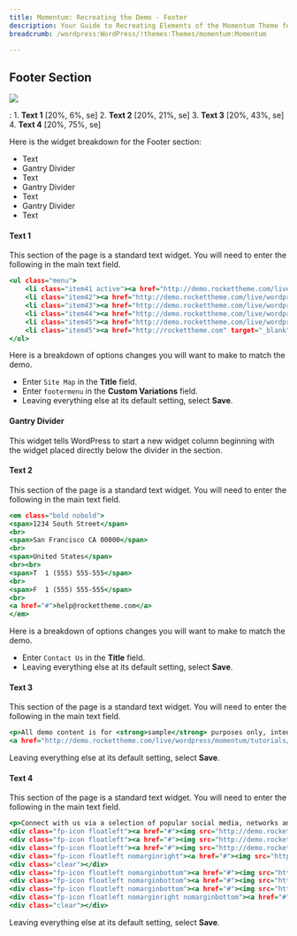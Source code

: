 ```yaml
---
title: Momentum: Recreating the Demo - Footer
description: Your Guide to Recreating Elements of the Momentum Theme for WordPress
breadcrumb: /wordpress:WordPress/!themes:Themes/momentum:Momentum

---
```


Footer Section
-----

![][demo1]

:   1. **Text 1** [20%, 6%, se]
    2. **Text 2** [20%, 21%, se]
    3. **Text 3** [20%, 43%, se]
    4. **Text 4** [20%, 75%, se]

Here is the widget breakdown for the Footer section:

* Text
* Gantry Divider
* Text
* Gantry Divider
* Text
* Gantry Divider
* Text

#### Text 1

This section of the page is a standard text widget. You will need to enter the following in the main text field.

~~~ .html
<ul class="menu">
    <li class="item41 active"><a href="http://demo.rockettheme.com/live/wordpress/momentum/"><span>Home</span></a></li>
    <li class="item42"><a href="http://demo.rockettheme.com/live/wordpress/momentum/features/"><span>Features</span></a></li>
    <li class="item43"><a href="http://demo.rockettheme.com/live/wordpress/momentum/plugins/"><span>Plugins</span></a></li>
    <li class="item44"><a href="http://demo.rockettheme.com/live/wordpress/momentum/tutorials/"><span>Tutorials</span></a></li>
    <li class="item45"><a href="http://demo.rockettheme.com/live/wordpress/momentum/preset-styles/"><span>Styles</span></a></li>
    <li class="item45"><a href="http://rockettheme.com" target="_blank"><span>RocketTheme</span></a></li>
</ul>
~~~

Here is a breakdown of options changes you will want to make to match the demo.

* Enter `Site Map` in the **Title** field.
* Enter `footermenu` in the **Custom Variations** field.
* Leaving everything else at its default setting, select **Save**.

#### Gantry Divider

This widget tells WordPress to start a new widget column beginning with the widget placed directly below the divider in the section.

#### Text 2

This section of the page is a standard text widget. You will need to enter the following in the main text field.

~~~ .html
<em class="bold nobold">
<span>1234 South Street</span>
<br>
<span>San Francisco CA 00000</span>
<br>
<span>United States</span>
<br><br>
<span>T  1 (555) 555-555</span>
<br>
<span>F  1 (555) 555-555</span>
<br>
<a href="#">help@rockettheme.com</a>
</em>
~~~

Here is a breakdown of options changes you will want to make to match the demo.

* Enter `Contact Us` in the **Title** field.
* Leaving everything else at its default setting, select **Save**.

#### Text 3

This section of the page is a standard text widget. You will need to enter the following in the main text field.

~~~ .html
<p>All demo content is for <strong>sample</strong> purposes only, intended to represent a live site. All images are the copyright of their respective owners. Please download the <strong>RocketLauncher</strong> pack to install a copy of the demo.</p>
<a href="http://demo.rockettheme.com/live/wordpress/momentum/tutorials/installation/" class="readon"><span>Read More</span></a>
~~~

Leaving everything else at its default setting, select **Save**.

#### Text 4

This section of the page is a standard text widget. You will need to enter the following in the main text field.

~~~ .html
<p>Connect with us via a selection of popular social media, networks and other platforms.</p>
<div class="fp-icon floatleft"><a href="#"><img src="http://demo.rockettheme.com/live/wordpress/momentum/wp-content/rockettheme/rt_momentum_wp/frontpage/icon1.png" alt="icon"></a></div>
<div class="fp-icon floatleft"><a href="#"><img src="http://demo.rockettheme.com/live/wordpress/momentum/wp-content/rockettheme/rt_momentum_wp/frontpage/icon2.png" alt="icon"></a></div>
<div class="fp-icon floatleft"><a href="#"><img src="http://demo.rockettheme.com/live/wordpress/momentum/wp-content/rockettheme/rt_momentum_wp/frontpage/icon3.png" alt="icon"></a></div>
<div class="fp-icon floatleft nomarginright"><a href="#"><img src="http://demo.rockettheme.com/live/wordpress/momentum/wp-content/rockettheme/rt_momentum_wp/frontpage/icon4.png" alt="icon"></a></div>
<div class="clear"></div>
<div class="fp-icon floatleft nomarginbottom"><a href="#"><img src="http://demo.rockettheme.com/live/wordpress/momentum/wp-content/rockettheme/rt_momentum_wp/frontpage/icon5.png" alt="icon"></a></div>
<div class="fp-icon floatleft nomarginbottom"><a href="#"><img src="http://demo.rockettheme.com/live/wordpress/momentum/wp-content/rockettheme/rt_momentum_wp/frontpage/icon6.png" alt="icon"></a></div>
<div class="fp-icon floatleft nomarginbottom"><a href="#"><img src="http://demo.rockettheme.com/live/wordpress/momentum/wp-content/rockettheme/rt_momentum_wp/frontpage/icon7.png" alt="icon"></a></div>
<div class="fp-icon floatleft nomarginright nomarginbottom"><a href="#"><img src="http://demo.rockettheme.com/live/wordpress/momentum/wp-content/rockettheme/rt_momentum_wp/frontpage/icon8.png" alt="icon"></a></div>
<div class="clear"></div>
~~~

Leaving everything else at its default setting, select **Save**.

[demo1]: assets/demo_11.jpeg
